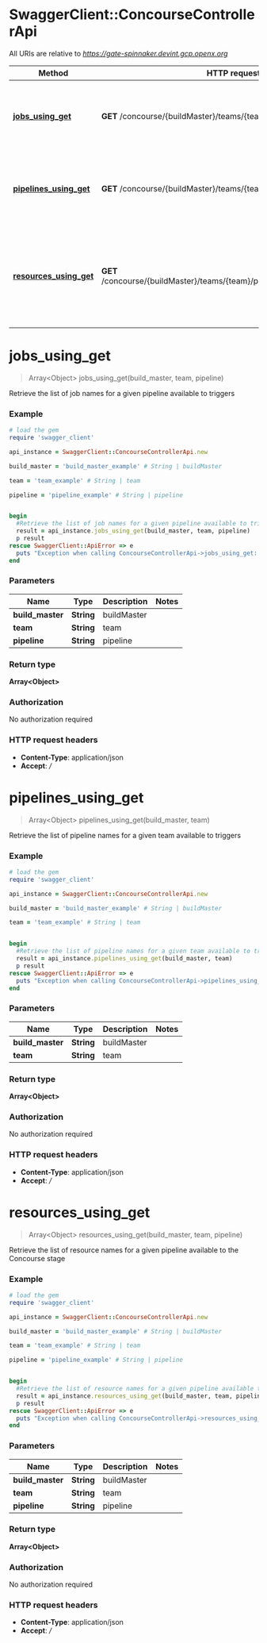 # SwaggerClient::ConcourseControllerApi

All URIs are relative to *https://gate-spinnaker.devint.gcp.openx.org*

Method | HTTP request | Description
------------- | ------------- | -------------
[**jobs_using_get**](ConcourseControllerApi.md#jobs_using_get) | **GET** /concourse/{buildMaster}/teams/{team}/pipelines/{pipeline}/jobs | Retrieve the list of job names for a given pipeline available to triggers
[**pipelines_using_get**](ConcourseControllerApi.md#pipelines_using_get) | **GET** /concourse/{buildMaster}/teams/{team}/pipelines | Retrieve the list of pipeline names for a given team available to triggers
[**resources_using_get**](ConcourseControllerApi.md#resources_using_get) | **GET** /concourse/{buildMaster}/teams/{team}/pipelines/{pipeline}/resources | Retrieve the list of resource names for a given pipeline available to the Concourse stage


# **jobs_using_get**
> Array&lt;Object&gt; jobs_using_get(build_master, team, pipeline)

Retrieve the list of job names for a given pipeline available to triggers

### Example
```ruby
# load the gem
require 'swagger_client'

api_instance = SwaggerClient::ConcourseControllerApi.new

build_master = 'build_master_example' # String | buildMaster

team = 'team_example' # String | team

pipeline = 'pipeline_example' # String | pipeline


begin
  #Retrieve the list of job names for a given pipeline available to triggers
  result = api_instance.jobs_using_get(build_master, team, pipeline)
  p result
rescue SwaggerClient::ApiError => e
  puts "Exception when calling ConcourseControllerApi->jobs_using_get: #{e}"
end
```

### Parameters

Name | Type | Description  | Notes
------------- | ------------- | ------------- | -------------
 **build_master** | **String**| buildMaster | 
 **team** | **String**| team | 
 **pipeline** | **String**| pipeline | 

### Return type

**Array&lt;Object&gt;**

### Authorization

No authorization required

### HTTP request headers

 - **Content-Type**: application/json
 - **Accept**: */*



# **pipelines_using_get**
> Array&lt;Object&gt; pipelines_using_get(build_master, team)

Retrieve the list of pipeline names for a given team available to triggers

### Example
```ruby
# load the gem
require 'swagger_client'

api_instance = SwaggerClient::ConcourseControllerApi.new

build_master = 'build_master_example' # String | buildMaster

team = 'team_example' # String | team


begin
  #Retrieve the list of pipeline names for a given team available to triggers
  result = api_instance.pipelines_using_get(build_master, team)
  p result
rescue SwaggerClient::ApiError => e
  puts "Exception when calling ConcourseControllerApi->pipelines_using_get: #{e}"
end
```

### Parameters

Name | Type | Description  | Notes
------------- | ------------- | ------------- | -------------
 **build_master** | **String**| buildMaster | 
 **team** | **String**| team | 

### Return type

**Array&lt;Object&gt;**

### Authorization

No authorization required

### HTTP request headers

 - **Content-Type**: application/json
 - **Accept**: */*



# **resources_using_get**
> Array&lt;Object&gt; resources_using_get(build_master, team, pipeline)

Retrieve the list of resource names for a given pipeline available to the Concourse stage

### Example
```ruby
# load the gem
require 'swagger_client'

api_instance = SwaggerClient::ConcourseControllerApi.new

build_master = 'build_master_example' # String | buildMaster

team = 'team_example' # String | team

pipeline = 'pipeline_example' # String | pipeline


begin
  #Retrieve the list of resource names for a given pipeline available to the Concourse stage
  result = api_instance.resources_using_get(build_master, team, pipeline)
  p result
rescue SwaggerClient::ApiError => e
  puts "Exception when calling ConcourseControllerApi->resources_using_get: #{e}"
end
```

### Parameters

Name | Type | Description  | Notes
------------- | ------------- | ------------- | -------------
 **build_master** | **String**| buildMaster | 
 **team** | **String**| team | 
 **pipeline** | **String**| pipeline | 

### Return type

**Array&lt;Object&gt;**

### Authorization

No authorization required

### HTTP request headers

 - **Content-Type**: application/json
 - **Accept**: */*



